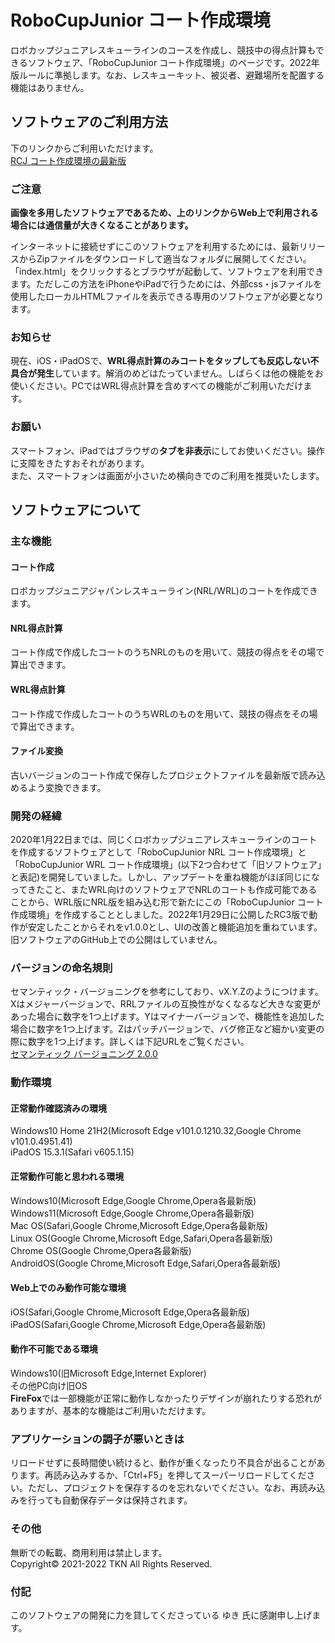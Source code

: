 # RoboCupJunior コート作成環境
ロボカップジュニアレスキューラインのコースを作成し、競技中の得点計算もできるソフトウェア、「RoboCupJunior コート作成環境」のページです。2022年版ルールに準拠します。なお、レスキューキット、被災者、避難場所を配置する機能はありません。

## ソフトウェアのご利用方法
下のリンクからご利用いただけます。  
[RCJ コート作成環境の最新版](https://tkn5100.github.io/RCJ_Rescue_Simulator/ "RCJ コート作成環境")  

### ご注意
**画像を多用したソフトウェアであるため、上のリンクからWeb上で利用される場合には通信量が大きくなることがあります。**

インターネットに接続せずにこのソフトウェアを利用するためには、最新リリースからZipファイルをダウンロードして適当なフォルダに展開してください。「index.html」をクリックするとブラウザが起動して、ソフトウェアを利用できます。ただしこの方法をiPhoneやiPadで行うためには、外部css・jsファイルを使用したローカルHTMLファイルを表示できる専用のソフトウェアが必要となります。

### お知らせ
現在、iOS・iPadOSで、**WRL得点計算のみコートをタップしても反応しない不具合が発生**しています。解消のめどはたっていません。しばらくは他の機能をお使いください。PCではWRL得点計算を含めすべての機能がご利用いただけます。

### お願い
スマートフォン、iPadではブラウザの**タブを非表示**にしてお使いください。操作に支障をきたすおそれがあります。  
また、スマートフォンは画面が小さいため横向きでのご利用を推奨いたします。

## ソフトウェアについて
### 主な機能
#### コート作成
ロボカップジュニアジャパンレスキューライン(NRL/WRL)のコートを作成できます。
#### NRL得点計算
コート作成で作成したコートのうちNRLのものを用いて、競技の得点をその場で算出できます。
#### WRL得点計算
コート作成で作成したコートのうちWRLのものを用いて、競技の得点をその場で算出できます。
#### ファイル変換
古いバージョンのコート作成で保存したプロジェクトファイルを最新版で読み込めるよう変換できます。

### 開発の経緯
2020年1月22日までは、同じくロボカップジュニアレスキューラインのコートを作成するソフトウェアとして「RoboCupJunior NRL コート作成環境」と「RoboCupJunior WRL コート作成環境」(以下2つ合わせて「旧ソフトウェア」と表記)を開発していました。しかし、アップデートを重ね機能がほぼ同じになってきたこと、またWRL向けのソフトウェアでNRLのコートも作成可能であることから、WRL版にNRL版を組み込む形で新たにこの「RoboCupJunior コート作成環境」を作成することとしました。2022年1月29日に公開したRC3版で動作が安定したことからそれをv1.0.0とし、UIの改善と機能追加を重ねています。旧ソフトウェアのGitHub上での公開はしていません。

### バージョンの命名規則
セマンティック・バージョニングを参考にしており、vX.Y.Zのようにつけます。Xはメジャーバージョンで、RRLファイルの互換性がなくなるなど大きな変更があった場合に数字を1つ上げます。Yはマイナーバージョンで、機能性を追加した場合に数字を1つ上げます。Zはパッチバージョンで、バグ修正など細かい変更の際に数字を1つ上げます。詳しくは下記URLをご覧ください。  
[セマンティック バージョニング 2.0.0](https://semver.org/lang/ja/ "セマンティック バージョニング 2.0.0")

### 動作環境
#### 正常動作確認済みの環境
Windows10 Home 21H2(Microsoft Edge v101.0.1210.32,Google Chrome v101.0.4951.41)  
iPadOS 15.3.1(Safari v605.1.15)
#### 正常動作可能と思われる環境
Windows10(Microsoft Edge,Google Chrome,Opera各最新版)  
Windows11(Microsoft Edge,Google Chrome,Opera各最新版)  
Mac OS(Safari,Google Chrome,Microsoft Edge,Opera各最新版)  
Linux OS(Google Chrome,Microsoft Edge,Safari,Opera各最新版)  
Chrome OS(Google Chrome,Opera各最新版)  
AndroidOS(Google Chrome,Microsoft Edge,Safari,Opera各最新版)
#### Web上でのみ動作可能な環境
iOS(Safari,Google Chrome,Microsoft Edge,Opera各最新版)  
iPadOS(Safari,Google Chrome,Microsoft Edge,Opera各最新版)
#### 動作不可能である環境
Windows10(旧Microsoft Edge,Internet Explorer)  
その他PC向け旧OS  
**FireFox**では一部機能が正常に動作しなかったりデザインが崩れたりする恐れがありますが、基本的な機能はご利用いただけます。

### アプリケーションの調子が悪いときは
リロードせずに長時間使い続けると、動作が重くなったり不具合が出ることがあります。再読み込みするか、「Ctrl+F5」を押してスーパーリロードしてください。ただし、プロジェクトを保存するのを忘れないでください。なお、再読み込みを行っても自動保存データは保持されます。
### その他
無断での転載、商用利用は禁止します。  
Copyright&copy; 2021-2022 TKN All Rights Reserved.
### 付記
このソフトウェアの開発に力を貸してくださっている ゆき 氏に感謝申し上げます。
